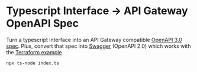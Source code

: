 # Typescript Interface -> API Gateway OpenAPI Spec

Turn a typescript interface into an API Gateway compatible [OpenAPI 3.0 spec](./openapi-3.json). Plus, convert that spec into [Swagger](./swagger-2.json) (OpenAPI 2.0) which works with the [Terraform example](../terraform/)

```
npx ts-node index.ts
```